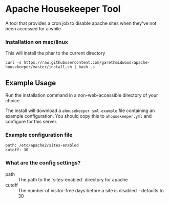 # Apache Housekeeper Tool

A tool that provides a cron job to disable apache sites when they've not been accessed for a while

### Installation on mac/linux
This will install the phar to the current directory
```
curl -s https://raw.githubusercontent.com/garethmidwood/apache-housekeeper/master/install.sh | bash -s
```

## Example Usage
Run the installation command in a non-web-accessible directory of your choice.

The install will download a `ahousekeeper.yml.example` file containing an example configuration. You should copy this to `ahousekeeper.yml` and configure for this server.

### Example configuration file

```
path: /etc/apache2/sites-enabled
cutoff: 30
```

### What are the config settings?
<dl>
  <dt>path</dt>
  <dd>The path to the `sites-enabled` directory for apache</dd>

  <dt>cutoff</dt>
  <dd>The number of visitor-free days before a site is disabled - defaults to 30</dd>
</dl>

